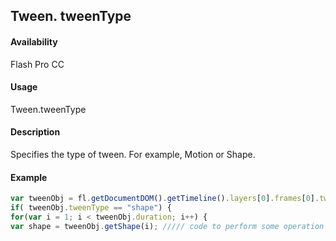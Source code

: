 ## Tween. tweenType

#### Availability

Flash Pro CC

#### Usage

Tween.tweenType

#### Description

Specifies the type of tween. For example, Motion or Shape.

#### Example

```javascript
var tweenObj = fl.getDocumentDOM().getTimeline().layers[0].frames[0].tweenObj;
if( tweenObj.tweenType == "shape") {
for(var i = 1; i < tweenObj.duration; i++) {
var shape = tweenObj.getShape(i); ///// code to perform some operation on returned shape } }
```